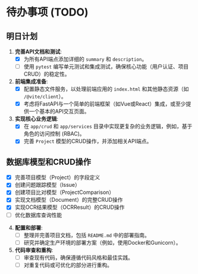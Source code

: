# 待办事项 (TODO)

## 明日计划

1.  **完善API文档和测试**:
    *   [x] 为所有API端点添加详细的 `summary` 和 `description`。
    *   [ ] 使用 `pytest` 编写单元测试和集成测试，确保核心功能（用户认证、项目CRUD）的稳定性。

2.  **前端集成准备**:
    *   [x] 配置静态文件服务，以处理前端应用的 `index.html` 和其他静态资源（如 `/@vite/client`）。
    *   [x] 考虑将FastAPI与一个简单的前端框架（如Vue或React）集成，或至少提供一个基本的API交互页面。

3.  **实现核心业务逻辑**:
    *   [x] 在 `app/crud` 和 `app/services` 目录中实现更复杂的业务逻辑，例如，基于角色的访问控制 (RBAC)。
    *   [x] 完善 `Project` 模型的CRUD操作，并添加相关API端点。

## 数据库模型和CRUD操作
- [x] 完善项目模型（Project）的字段定义
- [x] 创建问题跟踪模型（Issue）
- [x] 创建项目比对模型（ProjectComparison）
- [x] 实现文档模型（Document）的完整CRUD操作
- [x] 实现OCR结果模型（OCRResult）的CRUD操作
- [ ] 优化数据库查询性能

4.  **配置和部署**:
    *   [ ] 整理并完善项目文档，包括 `README.md` 中的部署指南。
    *   [ ] 研究并确定生产环境的部署方案（例如，使用Docker和Gunicorn）。

5.  **代码审查和重构**:
    *   [ ] 审查现有代码，确保遵循代码风格和最佳实践。
    *   [ ] 对重复代码或可优化的部分进行重构。